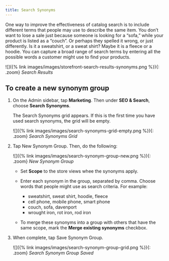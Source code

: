```yaml
---
title: Search Synonyms
---
```


One way to improve the effectiveness of catalog search is to include different terms that people may use to describe the same item. You don’t want to lose a sale just because someone is looking for a “sofa,” while your product is listed as a “couch”. Or perhaps they spelled it wrong, or just differently. Is it a sweatshirt, or a sweat shirt? Maybe it is a fleece or a hoodie. You can capture a broad range of search terms by entering all the possible words a customer might use to find your products.

![]({% link images/images/storefront-search-results-synonyms.png %}){: .zoom}
*Search Results*

## To create a new synonym group

1. On the Admin sidebar, tap **Marketing**. Then under **SEO &amp; Search**, choose **Search Synonyms**.

   The Search Synonyms grid appears. If this is the first time you have used search synonyms, the grid will be empty.

    ![]({% link images/images/search-synonyms-grid-empty.png %}){: .zoom}
    *Search Synonyms Grid*

1. Tap <span class="btn">New Synonym Group.</span> Then, do the following:

    ![]({% link images/images/search-synonym-group-new.png %}){: .zoom}
    *New Synonym Group*

    * Set **Scope** to the store views whee the synonyms apply.

    * Enter each synonym in the group, separated by comma. Choose words that people might use as search criteria. For example:

        * sweatshirt, sweat shirt, hoodie, fleece
        * cell phone, mobile phone, smart phone
        * couch, sofa, davenport
        * wrought iron, rot iron, rod iron

    * To merge these synonyms into a group with others that have the same scope, mark the **Merge existing synonyms** checkbox.

1. When complete, tap <span class="btn">Save Synonym Group</span>.

    ![]({% link images/images/search-synonym-group-grid.png %}){: .zoom}
    *Search Synonym Group Saved*
